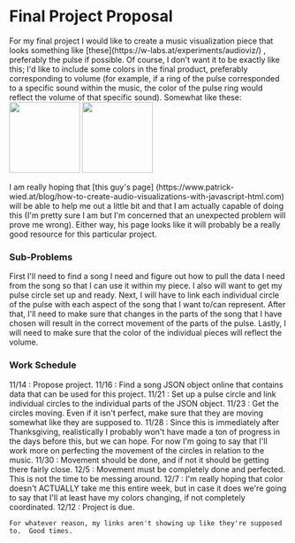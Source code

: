 <html>
<body>

<h1>Final Project Proposal</h1>

<p>For my final project I would like to create a music visualization piece that looks something like [these](https://w-labs.at/experiments/audioviz/)
, preferably the pulse if possible. Of course, I don't want it to be exactly like this; I'd like to include some
colors in the final product, preferably corresponding to volume (for example, if a ring of the pulse corresponded to a specific
sound within the music, the color of the pulse ring would reflect the volume of that specific sound).  Somewhat like these:
<img src = https://s-media-cache-ak0.pinimg.com/736x/e2/8a/5a/e28a5af52f049041c5353aa0e6396b71.jpg style = "width: 128px; height: 128px;">
<img src = https://www.airtightinteractive.com/wordpress/wp-content/uploads/2013/10/audio.jpg style = "width: 128px; height: 128px;">
</p>

<p>
I am really hoping that [this guy's page] (https://www.patrick-wied.at/blog/how-to-create-audio-visualizations-with-javascript-html.com) will be able to help me out a little bit and that I am actually capable of doing this (I'm pretty sure I am but I'm concerned that an unexpected problem will prove me wrong).  Either way, his page looks like it will probably be a really good resource for this particular project. </p>

<h3>Sub-Problems</h3>
<p> First I'll need to find a song I need and figure out how to pull the data I need from the song so that I can use it within my piece.  I also will want to get my pulse circle set up and ready.  Next, I will have to link each individual circle of the pulse with each aspect of the song that I want to/can represent.  After that, I'll need to make sure that changes in the parts of the song that I have chosen will result in the correct movement of the parts of the pulse.  Lastly, I will need to make sure that the color of the individual pieces will reflect the volume. </p>

<h3>Work Schedule</h3>
    11/14 : Propose project.
    11/16 : Find a song JSON object online that contains data that can be used for this project.
    11/21 : Set up a pulse circle and link individual circles to the individual parts of the JSON object.
    11/23 : Get the circles moving.  Even if it isn't perfect, make sure that they are moving somewhat like they are supposed to.
    11/28 : Since this is immediately after Thanksgiving, realistically I probably won't have made a ton of progress in the days before this, but we can hope.  For now I'm going to say that I'll work more on perfecting the movement of the circles in relation to the music.
    11/30 : Movement should be done, and if not it should be getting there fairly close.
    12/5 : Movement must be completely done and perfected.  This is not the time to be messing around.
    12/7 : I'm really hoping that color doesn't ACTUALLY take me this entire week, but in case it does we're going to say that I'll at least have my colors changing, if not completely coordinated.
    12/12 : Project is due.
    
    For whatever reason, my links aren't showing up like they're supposed to.  Good times.
